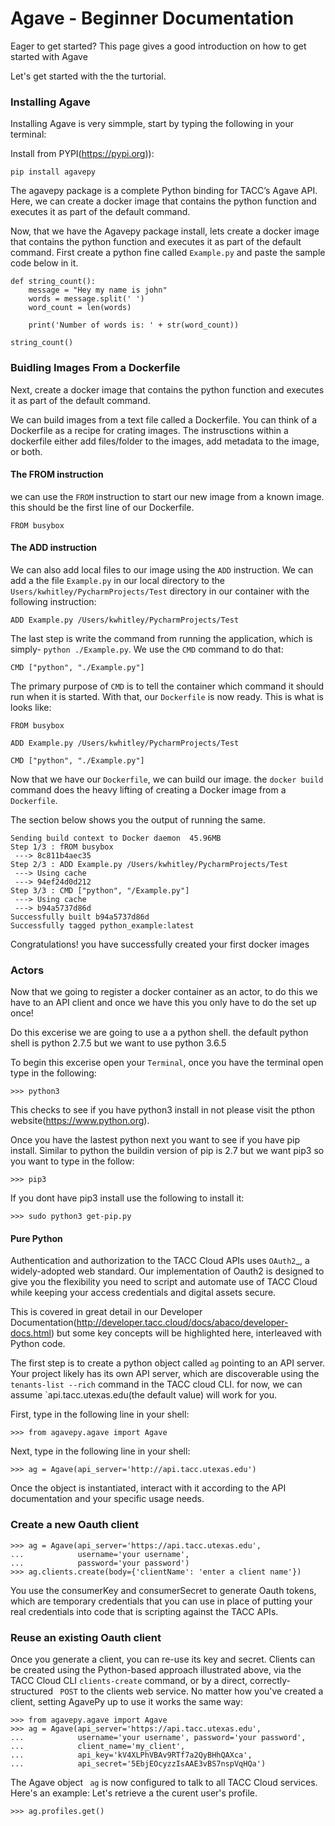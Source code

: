 # Agave - Beginner Documentation

Eager to get started? This page gives a good introduction on how to get started with Agave

Let's get started with the the turtorial.

### Installing Agave

Installing Agave is very simmple, start by typing the following in your terminal:

Install from PYPI(https://pypi.org)):
```
pip install agavepy
```
The agavepy package is a complete Python binding for TACC’s Agave API. Here, we can create a docker image that contains the python function and executes it as part of the default command.

Now, that we have the Agavepy package install, lets create a docker image that contains the python function and executes it as part of the default command. First create a python fine called `Example.py` and paste the sample code below in it.
```
def string_count():
    message = "Hey my name is john"
    words = message.split(' ')
    word_count = len(words)

    print('Number of words is: ' + str(word_count))

string_count()
```
### Buidling Images From a Dockerfile
Next, create a docker image that contains the python function and executes it as part of the default command. 

We can build images from a text file called a Dockerfile. You can think of a Dockerfile as a recipe for crating images. The instrusctions within a dockerfile either add files/folder to the images, add metadata to the image, or both.

#### The FROM instruction
we can use the `FROM` instruction to start our new image from a known image. this should be the first line of our Dockerfile.
```
FROM busybox
```
#### The ADD instruction
We can also add local files to our image using the `ADD` instruction. We can add a the file `Example.py` in our local directory to the `Users/kwhitley/PycharmProjects/Test` directory in our container with the following instruction:
``` 
ADD Example.py /Users/kwhitley/PycharmProjects/Test
```
The last step is write the command from running the application, which is simply- `python ./Example.py`. We use the `CMD` command to do that:
```
CMD ["python", "./Example.py"]
```
The primary purpose of `CMD` is to tell the container which command it should run when it is started. With that, our `Dockerfile` is now ready. This is what is looks like:
```
FROM busybox

ADD Example.py /Users/kwhitley/PycharmProjects/Test

CMD ["python", "./Example.py"]
```
Now that we have our `Dockerfile`, we can build our image. the `docker build` command does the heavy lifting of creating a Docker image from a `Dockerfile`.

The section below shows you the output of running the same.
```
Sending build context to Docker daemon  45.96MB
Step 1/3 : fROM busybox
 ---> 8c811b4aec35
Step 2/3 : ADD Example.py /Users/kwhitley/PycharmProjects/Test
 ---> Using cache
 ---> 94ef24d0d212
Step 3/3 : CMD ["python", "/Example.py"]
 ---> Using cache
 ---> b94a5737d86d
Successfully built b94a5737d86d
Successfully tagged python_example:latest
```

Congratulations! you have successfully created your first docker images

### Actors
Now that we going to register a docker container as an actor, to do this we have to an API client and once we have this you only have to do the set up once!

Do this excerise we are going to use a a python shell. the default python shell is python 2.7.5 but we want to use python 3.6.5

 To begin this excerise open your `Terminal`, once you have the terminal open type in the following:
```
>>> python3
```
This checks to see if you have python3 install in not please visit the pthon website(https://www.python.org).

Once you have the lastest python next you want to see if you have pip install. Similar to python the buildin version of pip is 2.7 but we want pip3 so you want to type in the follow:
```
>>> pip3
```
If you dont have pip3 install use the following to install it:
```
>>> sudo python3 get-pip.py
```

#### Pure Python

Authentication and authorization to the TACC Cloud APIs uses `OAuth2`_, a widely-adopted web standard. Our implementation of Oauth2 is designed to give you the flexibility you need to script and automate use of TACC Cloud while keeping your access credentials and digital assets secure.

This is covered in great detail in our Developer Documentation(http://developer.tacc.cloud/docs/abaco/developer-docs.html) but some key concepts will be highlighted here, interleaved with Python code.

The first step is to create a python object called `ag` pointing to an API server. Your project likely has its own API server, which are discoverable using the `tenants-list --rich` command in the TACC cloud CLI. for now, we can assume `api.tacc.utexas.edu(the default value) will work for you.

First, type in the following line in your shell:
```
>>> from agavepy.agave import Agave
```
Next, type in the following line in your shell:
```
>>> ag = Agave(api_server='http://api.tacc.utexas.edu')
```
Once the object is instantiated, interact with it according to the API documentation and your specific usage needs.

### Create a new Oauth client
```
>>> ag = Agave(api_server='https://api.tacc.utexas.edu',
...            username='your username',
...            password='your password')
>>> ag.clients.create(body={'clientName': 'enter a client name'})
```
You use the consumerKey and consumerSecret to generate Oauth tokens, which are temporary credentials that you can use in place of putting your real credentials into code that is scripting against the TACC APIs.

### Reuse an existing Oauth client
Once you generate a client, you can re-use its key and secret. Clients can be created using the Python-based approach illustrated above, via the TACC Cloud CLI `clients-create` command, or by a direct, correctly-structured ` POST` to the clients web service. No matter how you've created a client, setting AgavePy up to use it works the same way:
```
>>> from agavepy.agave import Agave
>>> ag = Agave(api_server='https://api.tacc.utexas.edu',
...            username='your username', password='your password',
...            client_name='my_client',
...            api_key='kV4XLPhVBAv9RTf7a2QyBHhQAXca',
...            api_secret='5EbjEOcyzzIsAAE3vBS7nspVqHQa')
```
The Agave object ` ag` is now configured to talk to all TACC Cloud services. Here's an example: Let's retrieve a the curent user's profile.
```
>>> ag.profiles.get()
```




